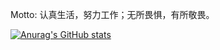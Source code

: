 
Motto: 认真生活，努力工作；无所畏惧，有所敬畏。

[![Anurag's GitHub stats](https://github-readme-stats.vercel.app/api?username=BigFaceMaster&show_icons=true&theme=gruvbox)](https://github.com/anuraghazra/github-readme-stats)
